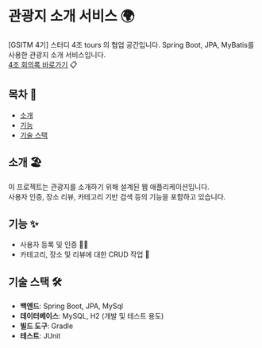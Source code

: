 # 관광지 소개 서비스 🌍

[GSITM 4기] 스터디 4조 tours 의 협업 공간입니다.
Spring Boot, JPA, MyBatis를 사용한 관광지 소개 서비스입니다. 
<br/>
[4조 회의록 바로가기](https://www.notion.so/developing-jihye/API-tourism-introduction-service-6f5f0ec06ae84b408acc7f892aaf608b) 📋

## 목차 📑

- [소개](#소개)
- [기능](#기능)
- [기술 스택](#기술-스택)

## 소개 🏖️

이 프로젝트는 관광지를 소개하기 위해 설계된 웹 애플리케이션입니다. <br/>
사용자 인증, 장소 리뷰, 카테고리 기반 검색 등의 기능을 포함하고 있습니다.

## 기능 ✨

- 사용자 등록 및 인증 🙋‍♂️
- 카테고리, 장소 및 리뷰에 대한 CRUD 작업 📝

## 기술 스택 🛠️

- **백엔드**: Spring Boot, JPA, MySql
- **데이터베이스**: MySQL, H2 (개발 및 테스트 용도)
- **빌드 도구**: Gradle 
- **테스트**: JUnit

